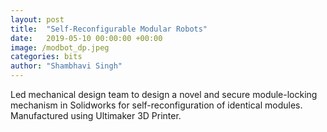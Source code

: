 ```yaml
---
layout: post
title:  "Self-Reconfigurable Modular Robots"
date:   2019-05-10 00:00:00 +00:00
image: /modbot_dp.jpeg
categories: bits
author: "Shambhavi Singh"
---
```

Led mechanical design team to design a novel and secure module-locking mechanism in Solidworks for self-reconfiguration of identical modules. Manufactured using Ultimaker 3D Printer.